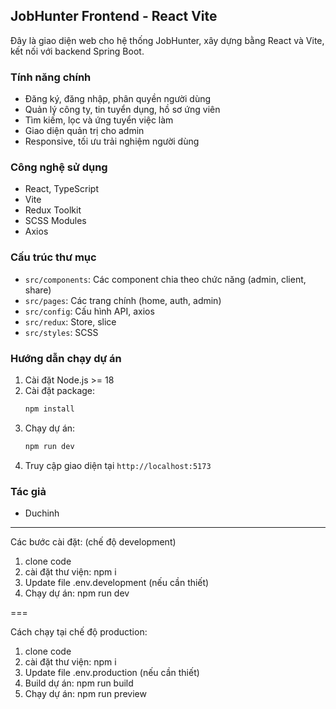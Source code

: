 
## JobHunter Frontend - React Vite

Đây là giao diện web cho hệ thống JobHunter, xây dựng bằng React và Vite, kết nối với backend Spring Boot.

### Tính năng chính
- Đăng ký, đăng nhập, phân quyền người dùng
- Quản lý công ty, tin tuyển dụng, hồ sơ ứng viên
- Tìm kiếm, lọc và ứng tuyển việc làm
- Giao diện quản trị cho admin
- Responsive, tối ưu trải nghiệm người dùng

### Công nghệ sử dụng
- React, TypeScript
- Vite
- Redux Toolkit
- SCSS Modules
- Axios

### Cấu trúc thư mục
- `src/components`: Các component chia theo chức năng (admin, client, share)
- `src/pages`: Các trang chính (home, auth, admin)
- `src/config`: Cấu hình API, axios
- `src/redux`: Store, slice
- `src/styles`: SCSS

### Hướng dẫn chạy dự án
1. Cài đặt Node.js >= 18
2. Cài đặt package:
	```powershell
	npm install
	```
3. Chạy dự án:
	```powershell
	npm run dev
	```
4. Truy cập giao diện tại `http://localhost:5173`

### Tác giả
- Duchinh

---


Các bước cài đặt: (chế độ development)
1. clone code
2. cài đặt thư viện: npm i
3. Update file .env.development (nếu cần thiết)
4. Chạy dự án: npm run dev

===

Cách chạy tại chế độ production:
1. clone code
2. cài đặt thư viện: npm i
3. Update file .env.production (nếu cần thiết)
4. Build dự án: npm run build
5. Chạy dự án: npm run preview
